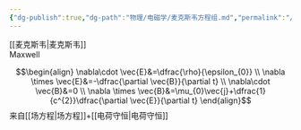 ```yaml
---
{"dg-publish":true,"dg-path":"物理/电磁学/麦克斯韦方程组.md","permalink":"/物理/电磁学/麦克斯韦方程组/","dgPassFrontmatter":true,"noteIcon":"","created":"2024-04-16T13:01:27.500+08:00","updated":"2024-04-18T15:03:16.778+08:00"}
---
```


[[麦克斯韦\|麦克斯韦]]  
Maxwell

$$\begin{align}
\nabla\cdot \vec{E}&=\dfrac{\rho}{\epsilon_{0}} \\
\nabla \times \vec{E}&=-\dfrac{\partial \vec{B}}{\partial t} \\ 
\nabla\cdot \vec{B}&=0 \\
\nabla \times \vec{B}&=\mu_{0}\vec{j}+\dfrac{1}{c^{2}}\dfrac{\partial \vec{E}}{\partial t}  
\end{align}$$
来自[[场方程\|场方程]]+[[电荷守恒\|电荷守恒]]


